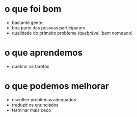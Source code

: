 # o que foi bom
- bastante gente
- boa parte das pessoas participaram
- qualidade do primeiro problema (quebrável, bem nomeado)

# o que aprendemos
- quebrar as tarefas


# o que podemos melhorar
- escolher problemas adequados
- traduzir os enunciados
- terminar mais cedo